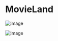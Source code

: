 # MovieLand
![image]([url=https://ibb.co/1qv8JV5][img]https://i.ibb.co/1qv8JV5/Untitled-4.png[/img][/url])

![image](https://camo.githubusercontent.com/45be043f314c6a32f0340c87d45f33a7f4af3535b473bff72d732fad1d63f7ba/68747470733a2f2f6d656469612e646973636f72646170702e6e65742f6174746163686d656e74732f3235373937313436353633373333303934352f313039303632343734323930373731353633362f696d6167652e706e673f77696474683d31343136266865696768743d363730)

